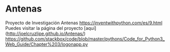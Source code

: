 # Antenas
Proyecto de Investigación Antenas
https://inventwithpython.com/es/9.html
Puedes visitar la página del proyecto [aquí] (http://joelcruzlipe.github.io/Antenas/)
https://github.com/stackbox/code/blob/master/pythons/Code_for_Python3_Web_Guide/Chapter%203/logonapp.py
